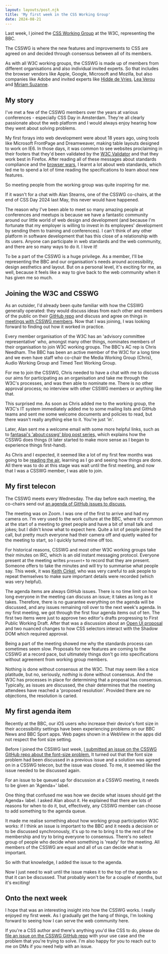 ```yaml
---
layout: layouts/post.njk
title: 'My first week in the CSS Working Group'
date: 2024-08-21
---
```


Last week, I joined the [CSS Working Group](https://www.w3.org/Style/CSS/) at the W3C, representing the BBC.

The CSSWG is where the new features and improvements to CSS are agreed on and decided through consensus between all of its members.

As with all W3C working groups, the CSSWG is made up of members from different organisations and also individual invited experts. So that includes the browser vendors like Apple, Google, Microsoft and Mozilla, but also companies like Adobe and invited experts like [Hidde de Vries](https://hiddedevries.nl/), [Lea Verou](http://lea.verou.me/) and [Miriam Suzanne](https://www.miriamsuzanne.com/).

## My story

I've met a few of the CSSWG members over the years at various conferences - especially CSS Day in Amsterdam. They're all clearly passionate about the web platform and I would always enjoy hearing how they went about solving problems.

My first forays into web development were about 18 years ago, using tools like Microsoft FrontPage and Dreamweaver, making table layouts designed to work on IE6. In those days, it was common to see websites proclaiming in their footers that they'd been validated by the [W3C Validator](https://validator.w3.org/) and that they work best in Firefox. After reading all of these messages about standards compliance and the [browser wars](https://en.wikipedia.org/wiki/Browser_wars), I learnt a lot about web standards, which led me to spend a lot of time reading the specifications to learn about new features.

So meeting people from the working group was quite inspiring for me.

If it wasn't for a chat with Alan Stearns, one of the CSSWG co-chairs, at the end of CSS Day 2024 last May, this never would have happened.

The reason why I've been able to meet so many amazing people at conferences and meetups is because we have a fantastic community around our little world of web design and development (and because I'm fortunate that my employer is willing to invest in its employees' development by sending them to training and conferences). I can't think of any other platform in software development that has this close of a relationship with its users. Anyone can participate in web standards and the web community, and there are so many ways to do it. I love it!

To be a part of the CSSWG is a huge privilege. As a member, I'll be representing the BBC and our organisation's needs around accessibility, design aesthetics and layout. But on a personal level, it's exciting for me, as well, because it feels like a way to give back to the web community when it has given me so much.

## Joining the W3C and CSSWG

As an outsider, I'd already been quite familiar with how the CSSWG generally operated: they would discuss ideas from each other and members of the public on their [GitHub repo](https://github.com/w3c/csswg-drafts) and discuss and agree on things in [meetings with CSSWG members](https://lists.w3.org/Archives/Public/www-style/2024Aug/). Now that I was joining, I was looking forward to finding out how it worked in practice.

Every member organisation of the W3C has an 'advisory committee representative' who, amongst many other things, nominates members of their organisation to join W3C working groups. The BBC's AC rep is Chris Needham. The BBC has been an active member of the W3C for a long time and we even have staff who co-chair the Media Working Group (Chris), Audio Working Group and Timed Text Working Group.

For me to join the CSSWG, Chris needed to have a chat with me to discuss our aims for participating as an organisation and take me through the W3C's processes, and was then able to nominate me. There is no other approval process; no interview with other CSSWG members or anything like that.

This surprised me. As soon as Chris added me to the working group, the W3C's IT system immediately added me to some mailing lists and GitHub teams and sent me some welcome documents and policies to read, but there wasn't really anything else to it. You're just 'in'.

Later, Alan sent me a welcome email with some more helpful links, such as to [fantasai's 'about:csswg' blog post series,](https://fantasai.inkedblade.net/weblog/2011/inside-csswg/) which explains how the CSSWG does things (it later started to make more sense as I began to experience things first-hand).

As Chris and I expected, it seemed like a lot of my first few months was going to be [reading the air](https://en.wikipedia.org/wiki/Ba_no_kuuki_wo_yomu), learning as I go and seeing how things are done. All there was to do at this stage was wait until the first meeting, and now that I was a CSSWG member, I was able to join.

## My first telecon

The CSSWG meets every Wednesday. The day before each meeting, the co-chairs send out [an agenda of GitHub issues to discuss.](https://lists.w3.org/Archives/Public/www-style/2024Aug/0008.html)

The meeting was on Zoom. I was one of the first to arrive and had my camera on. I'm very used to the work culture at the BBC, where it's common at the start of a meeting to greet people and have a bit of small talk and jokes; but I didn't know what to expect here. Quite a lot of people joined the call, but pretty much everyone had their camera off and quietly waited for the meeting to start, so I quickly turned mine off too.

For historical reasons, CSSWG and most other W3C working groups take their minutes on IRC, which is an old instant messaging protocol. Everyone present at the meeting writes `present+` to record that they are present. Someone offers to take the minutes and will try to summarise what people say. This week, it was [Keith Cirkel](https://www.keithcirkel.co.uk/), who was very careful to ask people to repeat themselves to make sure important details were recorded (which was very helpful).

The agenda items are always GitHub issues. There is no time limit on how long everyone in the meeting can discuss an issue; it takes as long as it takes. Therefore, there is no guarantee everything on the agenda will be discussed, and any issues remaining roll over to the next week's agenda. In my first meeting, we got through the first four agenda items out of ten. The first two items were just to approve two editor's drafts progressing to First Public Working Draft. After that was a discussion about an [Open UI proposal](https://open-ui.org/components/popover-hint.research.explainer/) and two nuanced changes to how CSS selectors interact with the Shadow DOM which required approval.

Being a part of the meeting showed me why the standards process can sometimes seem slow. Proposals for new features are coming to the CSSWG at a record pace, but ultimately things don't go into specifications without agreement from working group members.

Nothing is done without consensus at the W3C. That may seem like a nice platitude, but no, seriously, _nothing_ is done without consensus. And the W3C has processes in place for determining that a proposal has consensus. Typically, as issues are discussed, the chair determines that the meeting attendees have reached a 'proposed resolution'. Provided there are no objections, the resolution is caried.

## My first agenda item

Recently at the BBC, our iOS users who increase their device's font size in their accessibility settings have been experiencing problems on our BBC News and BBC Sport apps. Web pages shown in a WebView in the apps did not respect the font size setting.

Before I joined the CSSWG last week, [I submitted an issue on the CSSWG GitHub repo about the font-size problem.](https://github.com/w3c/csswg-drafts/issues/10674) It turned out that the font size problem had been discussed in a previous issue and a solution was agreed on in a CSSWG telecon, but the issue was closed. To me, it seemed like the issue needed to be discussed again.

For an issue to be queued up for discussion at a CSSWG meeting, it needs to be given an 'Agenda+' label.

One thing that confused me was how we decide what issues should get the Agenda+ label. I asked Alan about it. He explained that there are lots of reasons for when to do it, but, effectively, any CSSWG member can choose to add something to the agenda queue.

It made me realise something about how working group participation W3C works: if I think an issue is important to the BBC and it needs a decision or to be discussed synchronously, it's up to me to bring it to the rest of the membership and try to bring everyone to consensus. There's no select group of people who decide when something is 'ready' for the meeting. All members of the CSSWG are equal and all of us can decide what is important.

So with that knowledge, I added the issue to the agenda.

Now I just need to wait until the issue makes it to the top of the agenda so that it can be discussed. That probably won't be for a couple of months, but it's exciting!

## Onto the next week

I hope that was an interesting insight into how the CSSWG works. I really enjoyed my first week. As I gradually get the hang of things, I'm looking forward to seeing how I can serve the web community here.

If you're a CSS author and there's anything you'd like CSS to do, please do [file an issue on the CSSWG GitHub repo](https://github.com/w3c/csswg-drafts/issues) with your use case and the problem that you're trying to solve. I'm also happy for you to reach out to me on DMs if you need help with an issue.
